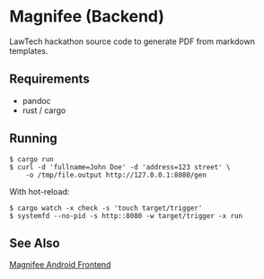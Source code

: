 Magnifee (Backend)
==================
LawTech hackathon source code to generate PDF from markdown templates.

Requirements
------------
- pandoc
- rust / cargo

Running
-------

    $ cargo run
    $ curl -d 'fullname=John Doe' -d 'address=123 street' \
        -o /tmp/file.output http://127.0.0.1:8080/gen

With hot-reload:

    $ cargo watch -x check -s 'touch target/trigger'
    $ systemfd --no-pid -s http::8080 -w target/trigger -x run

See Also
--------
[Magnifee Android Frontend](https://github.com/delacrixmorgan/zerocost)
